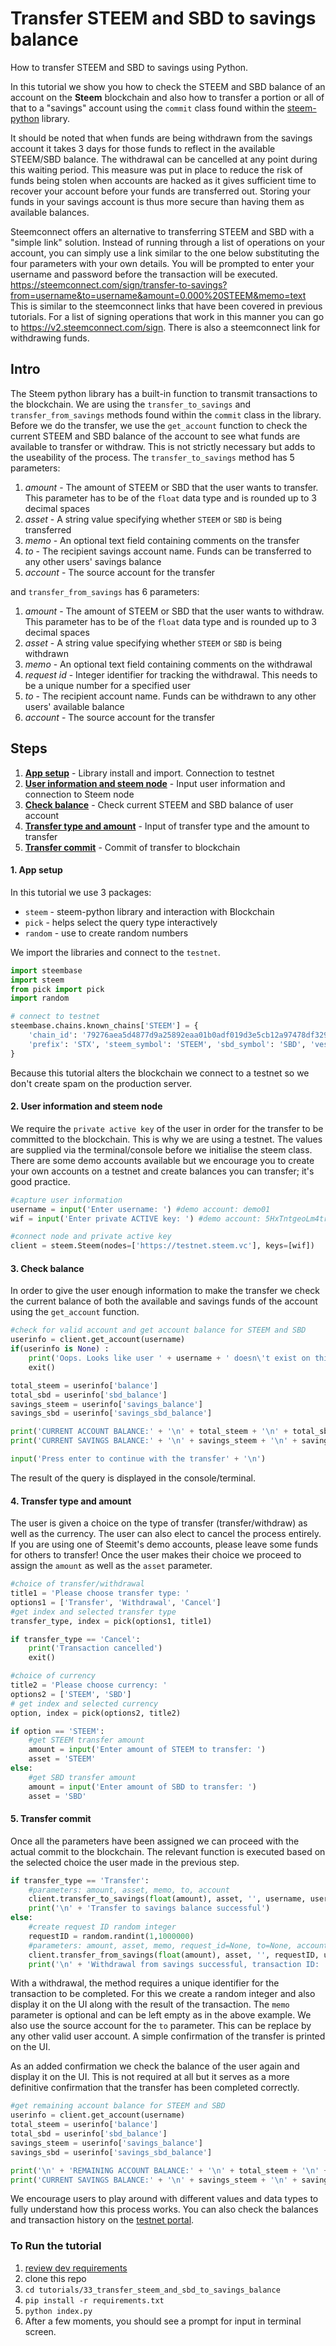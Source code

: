 # Transfer STEEM and SBD to savings balance

How to transfer STEEM and SBD to savings using Python.

In this tutorial we show you how to check the STEEM and SBD balance of an account on the **Steem** blockchain and also how to transfer a portion or all of that to a "savings" account using the `commit` class found within the [steem-python](https://github.com/steemit/steem-python) library.

It should be noted that when funds are being withdrawn from the savings account it takes 3 days for those funds to reflect in the available STEEM/SBD balance. The withdrawal can be cancelled at any point during this waiting period. This measure was put in place to reduce the risk of funds being stolen when accounts are hacked as it gives sufficient time to recover your account before your funds are transferred out. Storing your funds in your savings account is thus more secure than having them as available balances.

Steemconnect offers an alternative to transferring STEEM and SBD with a "simple link" solution. Instead of running through a list of operations on your account, you can simply use a link similar to the one below substituting the four parameters with your own details. You will be prompted to enter your username and password before the transaction will be executed.
https://steemconnect.com/sign/transfer-to-savings?from=username&to=username&amount=0.000%20STEEM&memo=text
This is similar to the steemconnect links that have been covered in previous tutorials. For a list of signing operations that work in this manner you can go to https://v2.steemconnect.com/sign. There is also a steemconnect link for withdrawing funds.

## Intro

The Steem python library has a built-in function to transmit transactions to the blockchain. We are using the `transfer_to_savings` and `transfer_from_savings` methods found within the `commit` class in the library. Before we do the transfer, we use the `get_account` function to check the current STEEM and SBD balance of the account to see what funds are available to transfer or withdraw. This is not strictly necessary but adds to the useability of the process. The `transfer_to_savings` method has 5 parameters:

1.  _amount_ - The amount of STEEM or SBD that the user wants to transfer. This parameter has to be of the `float` data type and is rounded up to 3 decimal spaces
1.  _asset_ - A string value specifying whether `STEEM` or `SBD` is being transferred
1.  _memo_ - An optional text field containing comments on the transfer
1.  _to_ - The recipient savings account name. Funds can be transferred to any other users' savings balance
1.  _account_ - The source account for the transfer

and `transfer_from_savings` has 6 parameters:

1.  _amount_ - The amount of STEEM or SBD that the user wants to withdraw. This parameter has to be of the `float` data type and is rounded up to 3 decimal spaces
1.  _asset_ - A string value specifying whether `STEEM` or `SBD` is being withdrawn
1.  _memo_ - An optional text field containing comments on the withdrawal
1.  _request id_ - Integer identifier for tracking the withdrawal. This needs to be a unique number for a specified user
1.  _to_ - The recipient account name. Funds can be withdrawn to any other users' available balance
1.  _account_ - The source account for the transfer

## Steps

1.  [**App setup**](#setup) - Library install and import. Connection to testnet
1.  [**User information and steem node**](#userinfo) - Input user information and connection to Steem node
1.  [**Check balance**](#balance) - Check current STEEM and SBD balance of user account
1.  [**Transfer type and amount**](#amount) - Input of transfer type and the amount to transfer
1.  [**Transfer commit**](#commit) - Commit of transfer to blockchain

#### 1. App setup <a name="setup"></a>

In this tutorial we use 3 packages:

- `steem` - steem-python library and interaction with Blockchain
- `pick` - helps select the query type interactively
- `random` - use to create random numbers

We import the libraries and connect to the `testnet`.

```python
import steembase
import steem
from pick import pick
import random

# connect to testnet
steembase.chains.known_chains['STEEM'] = {
    'chain_id': '79276aea5d4877d9a25892eaa01b0adf019d3e5cb12a97478df3298ccdd01673',
    'prefix': 'STX', 'steem_symbol': 'STEEM', 'sbd_symbol': 'SBD', 'vests_symbol': 'VESTS'
}
```

Because this tutorial alters the blockchain we connect to a testnet so we don't create spam on the production server.

#### 2. User information and steem node <a name="userinfo"></a>

We require the `private active key` of the user in order for the transfer to be committed to the blockchain. This is why we are using a testnet. The values are supplied via the terminal/console before we initialise the steem class. There are some demo accounts available but we encourage you to create your own accounts on a testnet and create balances you can transfer; it's good practice.

```python
#capture user information
username = input('Enter username: ') #demo account: demo01
wif = input('Enter private ACTIVE key: ') #demo account: 5HxTntgeoLm4trnTz94YBsY6MpAap1qRVXEKsU5n1v2du1gAgVH

#connect node and private active key
client = steem.Steem(nodes=['https://testnet.steem.vc'], keys=[wif])
```

#### 3. Check balance <a name="balance"></a>

In order to give the user enough information to make the transfer we check the current balance of both the available and savings funds of the account using the `get_account` function.

```python
#check for valid account and get account balance for STEEM and SBD
userinfo = client.get_account(username)
if(userinfo is None) :
    print('Oops. Looks like user ' + username + ' doesn\'t exist on this chain!')
    exit()

total_steem = userinfo['balance']
total_sbd = userinfo['sbd_balance']
savings_steem = userinfo['savings_balance']
savings_sbd = userinfo['savings_sbd_balance']

print('CURRENT ACCOUNT BALANCE:' + '\n' + total_steem + '\n' + total_sbd + '\n')
print('CURRENT SAVINGS BALANCE:' + '\n' + savings_steem + '\n' + savings_sbd + '\n')

input('Press enter to continue with the transfer' + '\n')
```

The result of the query is displayed in the console/terminal.

#### 4. Transfer type and amount <a name="amount"></a>

The user is given a choice on the type of transfer (transfer/withdraw) as well as the currency. The user can also elect to cancel the process entirely. If you are using one of Steemit's demo accounts, please leave some funds for others to transfer! Once the user makes their choice we proceed to assign the `amount` as well as the `asset` parameter.

```python
#choice of transfer/withdrawal
title1 = 'Please choose transfer type: '
options1 = ['Transfer', 'Withdrawal', 'Cancel']
#get index and selected transfer type
transfer_type, index = pick(options1, title1)

if transfer_type == 'Cancel':
    print('Transaction cancelled')
    exit()

#choice of currency
title2 = 'Please choose currency: '
options2 = ['STEEM', 'SBD']
# get index and selected currency
option, index = pick(options2, title2)

if option == 'STEEM':
    #get STEEM transfer amount
    amount = input('Enter amount of STEEM to transfer: ')
    asset = 'STEEM'
else:
    #get SBD transfer amount
    amount = input('Enter amount of SBD to transfer: ')
    asset = 'SBD'
```

#### 5. Transfer commit <a name="commit"></a>

Once all the parameters have been assigned we can proceed with the actual commit to the blockchain. The relevant function is executed based on the selected choice the user made in the previous step.

```python
if transfer_type == 'Transfer':
    #parameters: amount, asset, memo, to, account
    client.transfer_to_savings(float(amount), asset, '', username, username)
    print('\n' + 'Transfer to savings balance successful')
else:
    #create request ID random integer
    requestID = random.randint(1,1000000)
    #parameters: amount, asset, memo, request_id=None, to=None, account=None
    client.transfer_from_savings(float(amount), asset, '', requestID, username, username)
    print('\n' + 'Withdrawal from savings successful, transaction ID: ' + str(requestID))
```

With a withdrawal, the method requires a unique identifier for the transaction to be completed. For this we create a random integer and also display it on the UI along with the result of the transaction. The `memo` parameter is optional and can be left empty as in the above example. We also use the source account for the `to` parameter. This can be replace by any other valid user account. A simple confirmation of the transfer is printed on the UI.

As an added confirmation we check the balance of the user again and display it on the UI. This is not required at all but it serves as a more definitive confirmation that the transfer has been completed correctly.

```python
#get remaining account balance for STEEM and SBD
userinfo = client.get_account(username)
total_steem = userinfo['balance']
total_sbd = userinfo['sbd_balance']
savings_steem = userinfo['savings_balance']
savings_sbd = userinfo['savings_sbd_balance']

print('\n' + 'REMAINING ACCOUNT BALANCE:' + '\n' + total_steem + '\n' + total_sbd + '\n')
print('CURRENT SAVINGS BALANCE:' + '\n' + savings_steem + '\n' + savings_sbd + '\n')
```

We encourage users to play around with different values and data types to fully understand how this process works. You can also check the balances and transaction history on the [testnet portal](http://condenser.steem.vc/).

### To Run the tutorial

1.  [review dev requirements](https://github.com/steemit/devportal-tutorials-py/tree/master/tutorials/00_getting_started#dev-requirements)
1.  clone this repo
1.  `cd tutorials/33_transfer_steem_and_sbd_to_savings_balance`
1.  `pip install -r requirements.txt`
1.  `python index.py`
1.  After a few moments, you should see a prompt for input in terminal screen.